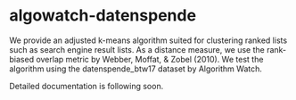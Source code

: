 # algowatch-datenspende
  
We provide an adjusted k-means algorithm suited for clustering ranked lists such as search engine result lists. As a distance measure, we use the rank-biased overlap metric by Webber, Moffat, & Zobel (2010). We test the algorithm using the datenspende_btw17 dataset by Algorithm Watch.  
  
Detailed documentation is following soon. 